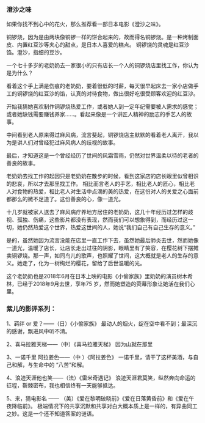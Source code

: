 

### 澄沙之味
如果你找不到心中的花火，那么推荐看一部日本电影《澄沙之味》。

铜锣烧，因为是由两块像铜锣一样的饼合起来的，故而得名铜锣烧。是一种烤制面皮、内置红豆沙等夹心的甜点，是日本人喜爱的糕点。
铜锣烧的灵魂是红豆沙馅。澄沙，指细的豆沙。

一个七十多岁的老奶奶去一家很小的只有店长一个人的铜锣烧店里找工作，你认为是为什么？

看着这个手上满是伤痕的老奶奶，要着很低的时薪，每天很早起床去一家小店做手工的铜锣烧的红豆沙的馅，认真的对待食物，做出很好吃很受顾客欢迎的红豆沙。

开始我猜她喜欢制作铜锣烧热爱工作，或者她人到一定年纪需要被人需求的感觉；或者她缺钱需要赚钱养家......。看起来像是一个讲匠人精神的励志的手艺人的故事。

中间看到老人原来得过麻风病，流言斐起，铜锣烧店主默默的看着老人离开，我以为是讲人们对曾经犯过麻风病人的歧视的故事。

最后，才知道这是一个曾经经历了世间的风霜雪雨，仍然对世界温柔以待的老者的善良的故事。

老奶奶去找工作的起因只是老奶奶在散步的时候，看到这家店的店长眼里似曾相识的悲哀，所以才去那里找工作。
相比而言老人的手艺，相比老人的匠心，相比老人对食物的热爱，相比老人对生活中点滴的美的热爱，在这份对人的关爱之心面前都那么的微不足道了。这份善良的心，像一道光。

十几岁就被家人送去了麻风病疗养地方居住的老奶奶，这几十年经历过怎样的歧视、孤独、伤痛，这些影片都没有表现，然而我们可以想象得到，而经历过这一切，她仍然热爱这个世界，热爱这世间的人，她说“我们自己有自己生存的意义。”

是的，虽然她因为流言没能在店里一直工作下去，虽然她最后肺炎去世，然而她像一道光，温暖了店长，让店长走出过往的阴影，眼睛里有了笑容，在樱花树下摆摊卖铜锣烧。那一声，如同鸟儿的歌声，也照耀了世间，这大概就是老人的生存的意义。她走了，化为一树绚烂的樱花，留给了后世温暖的光。 

这个老奶奶也是2018年6月在日本上映的电影《小偷家族》里奶奶的演员树木希林，已经于2018年9月去世，享年75 岁，然而她塑造的荧幕形象让她活在我们心里。


### 紫儿的影评系列：
1、羁绊 or 爱？——（日）《小偷家族》 
    最动人的烟火，绽在空中看不到；最深沉的感谢，飘进风中听不清。

2、喜马拉雅天梯——（中）《喜马拉雅天梯》
     因为山就在那里

3、一诺千里 阿拉姜色——（中 ）《阿拉姜色》
      一诺千里，请干了这杯美酒，与自己和解，与生命中的 “八苦”和解。

4、浪迹天涯他也笑——（法）《雷米奇遇记》
      浪迹天涯君莫笑，纵然奔向命运的征程，靳棘密布，我也相信终有一天能够抵达。

5、来，猜电影名 —— （美）《爱在黎明破晓前》《爱在日落黄昏前》和《爱在午夜降临前》。
    极端情况下的共享沉默和共享对白大概本质上是一样的，有异曲同工之妙。这是一个还不知道答案的谜语。
